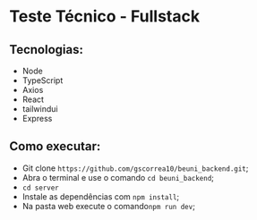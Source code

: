 # Teste Técnico - Fullstack

## Tecnologias:

- Node
- TypeScript
- Axios
- React
- tailwindui
- Express

## Como executar:

- Git clone ```https://github.com/gscorrea10/beuni_backend.git```;
- Abra o terminal e use o comando ```cd beuni_backend```;
- ```cd server```
- Instale as dependências com ```npm install```;
- Na pasta web execute o comando```npm run dev```;

